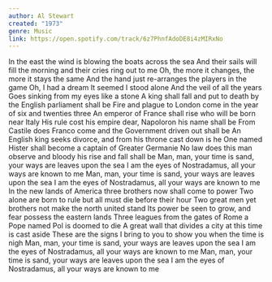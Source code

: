 ```yaml
---
author: Al Stewart
created: "1973"
genre: Music
link: https://open.spotify.com/track/6z7PhnfAdoDE8i4zMIRxNo
---
```

In the east the wind is blowing the boats across the sea
And their sails will fill the morning and their cries ring out to me
Oh, the more it changes, the more it stays the same
And the hand just re-arranges the players in the game
Oh, I had a dream
It seemed I stood alone
And the veil of all the years
Goes sinking from my eyes like a stone
A king shall fall and put to death by the English parliament shall be
Fire and plague to London come in the year of six and twenties three
An emperor of France shall rise who will be born near Italy
His rule cost his empire dear, Napoloron his name shall be
From Castile does Franco come and the Government driven out shall be
An English king seeks divorce, and from his throne cast down is he
One named Hister shall become a captain of Greater Germanie
No law does this man observe and bloody his rise and fall shall be
Man, man, your time is sand, your ways are leaves upon the sea
I am the eyes of Nostradamus, all your ways are known to me
Man, man, your time is sand, your ways are leaves upon the sea
I am the eyes of Nostradamus, all your ways are known to me
In the new lands of America three brothers now shall come to power
Two alone are born to rule but all must die before their hour
Two great men yet brothers not make the north united stand
Its power be seen to grow, and fear possess the eastern lands
Three leagues from the gates of Rome a Pope named Pol is doomed to die
A great wall that divides a city at this time is cast aside
These are the signs I bring to you
to show you when the time is nigh
Man, man, your time is sand, your ways are leaves upon the sea
I am the eyes of Nostradamus, all your ways are known to me
Man, man, your time is sand, your ways are leaves upon the sea
I am the eyes of Nostradamus, all your ways are known to me